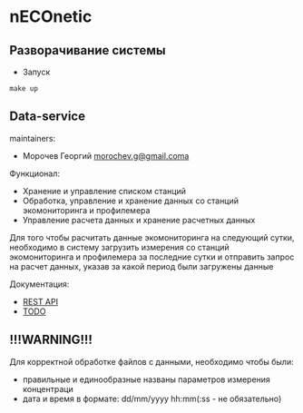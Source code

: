 # nECOnetic

## Разворачивание системы

* Запуск
```
make up
```

## Data-service

maintainers:

- Морочев Георгий morochev.g@gmail.coma

Функционал:
* Хранение и управление списком станций
* Обработка, управление и хранение данных со станций экомониторинга и профилемера
* Управление расчета данных и хранение расчетных данных

Для того чтобы расчитать данные экомониторинга на следующий сутки, необходимо в систему загрузить измерения со станций экомониторинга и профилемера за последние сутки  и отправить запрос на расчет данных, указав за какой период были загружены данные

Документация:
 * [REST API](data-service/docs/API.md)
 * [TODO](data-service/docs/TODO.md)

## !!!WARNING!!!

Для корректной обработке файлов с данными, необходимо чтобы были:
- правильные и единообразные названы параметров измерения концентраци
- дата и время в формате: dd/mm/yyyy hh:mm(:ss - не обязательно)


